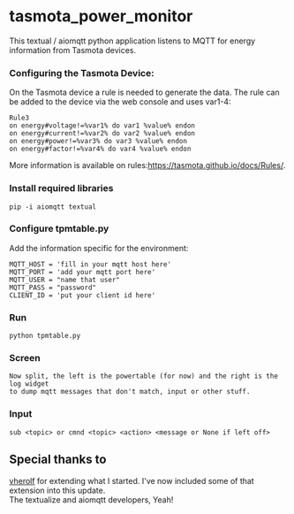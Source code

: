 # tasmota_power_monitor

This textual / aiomqtt python application listens to MQTT for energy information from Tasmota devices.

### Configuring the Tasmota Device:
On the Tasmota device a rule is needed to generate the data. The rule can be added to the device via the web console and uses var1-4:  

    Rule3  
    on energy#voltage!=%var1% do var1 %value% endon  
    on energy#current!=%var2% do var2 %value% endon  
    on energy#power!=%var3% do var3 %value% endon  
    on energy#factor!=%var4% do var4 %value% endon 

More information is available on rules:https://tasmota.github.io/docs/Rules/.

### Install required libraries  
    pip -i aiomqtt textual

### Configure tpmtable.py
Add the information specific for the environment:  

    MQTT_HOST = 'fill in your mqtt host here'
    MQTT_PORT = 'add your mqtt port here'
    MQTT_USER = "name that user"  
    MQTT_PASS = "password"  
    CLIENT_ID = 'put your client id here'

### Run
    python tpmtable.py

### Screen
    Now split, the left is the powertable (for now) and the right is the log widget  
    to dump mqtt messages that don't match, input or other stuff.

### Input
    sub <topic> or cmnd <topic> <action> <message or None if left off>

## Special thanks to
[vherolf](https://github.com/vherolf) for extending what I started.
I've now included some of that extension into this update.    
The textualize and aiomqtt developers,
Yeah!
